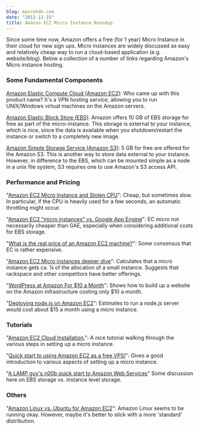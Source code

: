 ```yaml
---
blog: maxrohde.com
date: "2011-11-15"
title: Amazon EC2 Micro Instance Roundup
---
```


Since some time now, Amazon offers a free (for 1 year) Micro Instance in their cloud for new sign ups. Micro instances are widely discussed as easy and relatively cheap way to run a cloud-based application (e.g. website/blog). Below a collection of a number of links regarding Amazon's Micro instance hosting.

### Some Fundamental Components

[Amazon Elastic Compute Cloud (Amazon EC2)](http://aws.amazon.com/ec2/): Who came up with this product name? It's a VPN hosting service, allowing you to run UNIX/Windows virtual machines on the Amazon servers.

[Amazon Elastic Block Store (EBS)](http://aws.amazon.com/ebs/): Amazon offers 10 GB of EBS storage for free as part of the micro-instance. This storage is external to your instance, which is nice, since the data is available when you shutdown/restart the instance or switch to a completely new image.

[Amazon Simple Storage Service (Amazon S3)](http://aws.amazon.com/s3/): 5 GB for free are offered for the Amazon S3. This is another way to store data external to your instance. However, in difference to the EBS, which can be mounted simple as a node in a unix file system, S3 requires one to use Amazon's S3 access API.

### Performance and Pricing

"[Amazon EC2 Micro Instance and Stolen CPU](http://gregsramblings.com/2011/02/07/amazon-ec2-micro-instance-cpu-steal/)": Cheap, but sometimes slow. In particular, if the CPU is heavily used for a few seconds, an automatic throttling might occur.

"[Amazon EC2 "micro instances" vs. Google App Engine](http://quoderat.megginson.com/2010/09/09/amazon-ec2-micro-instances-vs-google-app-engine/)": EC micro not necessarily cheaper than GAE, especially when considering additional costs for EBS storage.

"[What is the real price of an Amazon EC2 machine?](http://answers.onstartups.com/questions/20603/what-is-the-real-price-of-an-amazon-ec2-machine)": Some consensus that EC is rather expensive.

"[Amazon EC2 Micro instances deeper dive](http://huanliu.wordpress.com/2010/09/10/amazon-ec2-micro-instances-deeper-dive/)": Calculates that a micro instance gets ca. ¼ of the allocation of a small instance. Suggests that rackspace and other competitors have better offerings.

"[WordPress at Amazon For $10 a Month](http://www.hightechinthehub.com/tag/micro-instance/)": Shows how to build up a website on the Amazon infrastructure costing only $10 a month.

"[Deploying node.js on Amazon EC2](http://blog.carbonfive.com/2011/09/01/deploying-node-js-on-amazon-ec2/)": Estimates to run a node.js server would cost about $15 a month using a micro instance.

### Tutorials

"[Amazon EC2 Cloud Installation.](http://www.9lessons.info/2011/09/amazon-ec2-cloud-installation.html)": A nice tutorial walking through the various steps in setting up a micro instance.

"[Quick start to using Amazon EC2 as a free VPS!](http://richard.gluga.com/2010/12/quick-start-to-using-amazon-ec2-as-free.html)": Gives a good introduction to various aspects of setting up a micro instance.

"[A LAMP guy's n00b quick start to Amazon Web Services](http://times.jayliew.com/2011/01/16/a-lamp-guys-n00b-quick-start-to-amazon-web-services/)" Some discussion here on EBS storage vs. instance level storage.

### Others

"[Amazon Linux vs. Ubuntu for Amazon EC2](http://serverfault.com/questions/275736/amazon-linux-vs-ubuntu-for-amazon-ec2)": Amazon Linux seems to be running okay. However, maybe it's better to stick with a more 'standard' distribution.
